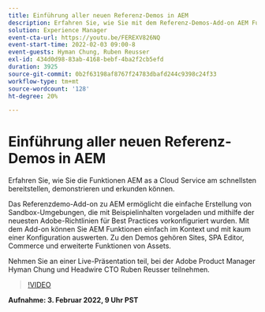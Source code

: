 ```yaml
---
title: Einführung aller neuen Referenz-Demos in AEM
description: Erfahren Sie, wie Sie mit dem Referenz-Demos-Add-on AEM Funktionen von am schnellsten bereitstellen, demonstrieren und untersuchen können.
solution: Experience Manager
event-cta-url: https://youtu.be/FEREXV826NQ
event-start-time: 2022-02-03 09:00-8
event-guests: Hyman Chung, Ruben Reusser
exl-id: 434d0d98-83ab-4168-bebf-4ba2f2cb5efd
duration: 3925
source-git-commit: 0b2f63198af8767f24783dbafd244c9398c24f33
workflow-type: tm+mt
source-wordcount: '128'
ht-degree: 20%

---
```


# Einführung aller neuen Referenz-Demos in AEM

Erfahren Sie, wie Sie die Funktionen AEM as a Cloud Service am schnellsten bereitstellen, demonstrieren und erkunden können.

Das Referenzdemo-Add-on zu AEM ermöglicht die einfache Erstellung von Sandbox-Umgebungen, die mit Beispielinhalten vorgeladen und mithilfe der neuesten Adobe-Richtlinien für Best Practices vorkonfiguriert wurden. Mit dem Add-on können Sie AEM Funktionen einfach im Kontext und mit kaum einer Konfiguration auswerten. Zu den Demos gehören Sites, SPA Editor, Commerce und erweiterte Funktionen von Assets.

Nehmen Sie an einer Live-Präsentation teil, bei der Adobe Product Manager Hyman Chung und Headwire CTO Ruben Reusser teilnehmen.

>[!VIDEO](https://video.tv.adobe.com/v/340236/?quality=12&learn=on)

**Aufnahme: 3. Februar 2022, 9 Uhr PST**

